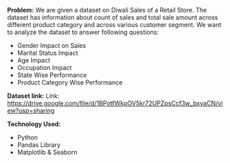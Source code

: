 **Problem:**
We are given a dataset on Diwali Sales of a Retail Store. The dataset has information about count of sales and total sale amount across different product category and across various customer segment.
We want to analyze the dataset to answer following questions:
- Gender Impact on Sales
- Marital Status Impact
- Age Impact
- Occupation Impact
- State Wise Performance
- Product Category Wise Performance

**Dataset link:**
Link: https://drive.google.com/file/d/1BPotfWkpOV5kr72UPZpsCcf3w_bxyaCN/view?usp=sharing

**Technology Used:**
- Python
- Pandas Library
- Matplotlib & Seaborn
